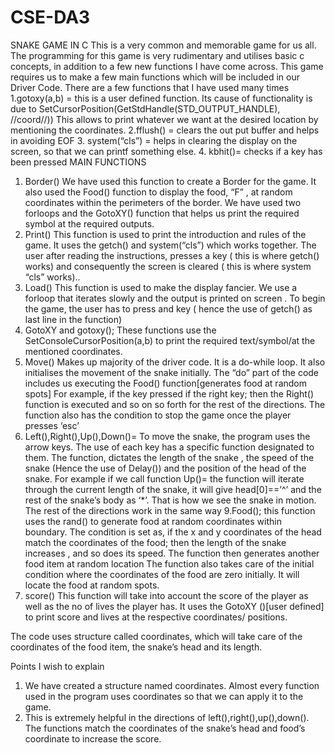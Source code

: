 # CSE-DA3
SNAKE GAME IN C
This is a very common and memorable game for us all. The programming for this game is very rudimentary and utilises basic c concepts, in addition to a few new functions I have come across.
This game requires us to make a few main functions which will be included in our Driver Code.
There are a few functions that I have used many times
1.gotoxy(a,b) = this is a user defined function. Its cause of functionality is due to SetCursorPosition(GetStdHandle(STD_OUTPUT_HANDLE), //coord//))
This allows to print whatever we want at the desired location by mentioning the coordinates.
2.fflush() = clears the out put buffer and helps in avoiding EOF
3. system(“cls”) = helps in clearing the display on the screen, so that we can printf something else.
4. kbhit()= checks if a key has been pressed
MAIN FUNCTIONS
1.	Border()
We have used this function to create a Border for the game. It also used the Food() function to display the food, “F” , at random coordinates within the perimeters of the border.
We have used two forloops and the GotoXY() function that helps us print the required symbol at the required outputs.
2.	Print()
This function is used to print the introduction and rules of the game. It uses the getch() and system(“cls”) which works together. The user after reading the instructions, presses a key ( this is where getch() works) and consequently the screen is cleared ( this is where system “cls” works)..
3.	Load()
This function is used to make the display fancier. We use a forloop that iterates slowly and the output is printed on screen . To begin the game,  the user has to press and key ( hence the use of getch() as last line in the function)
4.	GotoXY and gotoxy();
These functions use the SetConsoleCursorPosition(a,b) to print the required text/symbol/at the mentioned coordinates.
5.	Move()
Makes up majority of the driver code. It is a do-while loop. It also initialises the movement of the snake initially.  The “do” part of the code includes us executing the Food() function[generates food at random spots] For example, if the key pressed if the right key; then the Right() function is executed and so on so forth for the rest of the directions.
The function also has the condition to stop the game once the player presses ‘esc’
6.	Left(),Right(),Up(),Down()=
To move the snake, the program uses the arrow keys. The use of each key has a specific function designated to them. The function, dictates the length of the snake , the speed of the snake (Hence the use of Delay()) and the position of the head of the snake.
For example if we call function Up()= the function will iterate through the current length of the snake, it will give head[0]==’^’ and the rest of the snake’s body as ‘*’. That is how we see the snake in motion.
The rest of the directions work in the same way
9.Food(); this function uses the rand() to generate food at random coordinates within boundary. The condition is set as, if the x and y coordinates of the head match the coordinates of the food; then the length of the snake increases , and so does its speed.
The function then generates another food item at random location
The function also takes care of the initial condition where the coordinates of the food are zero initially. It will locate the food at random spots.
10. score()
This function will take into account the score of the player as well as the no of lives the player has. It uses the GotoXY ()[user defined] to print score and lives at the respective coordinates/ positions.


The code uses structure called coordinates, which will take care of the coordinates of the food item, the snake’s head and its length.

Points I wish to explain
1.	We have created a structure named coordinates. Almost every function used in the program uses coordinates so that we can apply it to the game.
2.	This is extremely helpful in the directions of left(),right(),up(),down().
The functions match the coordinates of the snake’s head and food’s coordinate to increase the score.

